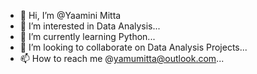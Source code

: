 - 👋 Hi, I’m @Yaamini Mitta
- 👀 I’m interested in Data Analysis...
- 🌱 I’m currently learning Python...
- 💞️ I’m looking to collaborate on Data Analysis Projects...
- 📫 How to reach me @yamumitta@outlook.com...

<!---
yaaminimitta/yaaminimitta is a ✨ special ✨ repository because its `README.md` (this file) appears on your GitHub profile.
You can click the Preview link to take a look at your changes.
--->
